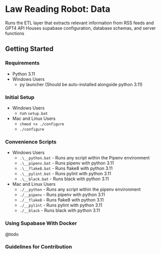 # Law Reading Robot: Data
Runs the ETL layer that extracts relevant information from RSS feeds and GPT4 API
Houses supabase configuration, database schemas, and server functions

## Getting Started

### Requirements
* Python 3.11
* Windows Users
    * py launcher (Should be auto-installed alongside python 3.11)

### Initial Setup
* Windows Users
    * run `setup.bat`
* Mac and Linux Users
    * `chmod +x ./configure`
    * `./configure`

### Convenience Scripts
* Windows Users
    * `.\__python.bat` - Runs any script within the Pipenv environment
    * `.\__pipenv.bat` - Runs pipenv with python 3.11
    * `.\__flake8.bat` - Runs flake8 with python 3.11
    * `.\__pylint.bat` - Runs pylint with python 3.11
    * `.\__black.bat` - Runs black with python 3.11
* Mac and Linux Users
    * `./__python` - Runs any script within the pipenv environment
    * `./__pipenv` - Runs pipenv with python 3.11
    * `./__flake8` - Runs flake8 with python 3.11
    * `./__pylint` - Runs pylint with python 3.11
    * `./__black` - Runs black with python 3.11

### Using Supabase With Docker
@todo

### Guidelines for Contribution

